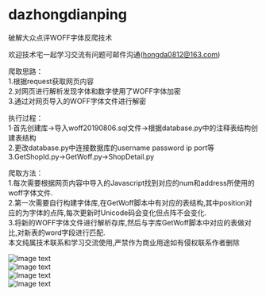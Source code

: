 # dazhongdianping
破解大众点评WOFF字体反爬技术   

欢迎技术宅一起学习交流有问题可邮件沟通(hongda0812@163.com)   



爬取思路：  
1.根据request获取网页内容  
2.对网页进行解析发现字体和数字使用了WOFF字体加密   
3.通过对网页导入的WOFF字体文件进行解密    


执行过程：   
1·首先创建库->导入woff20190806.sql文件->根据database.py中的注释表结构创建表结构     
2.更改database.py中连接数据库的username password ip port等   
3.GetShopId.py->GetWoff.py->ShopDetail.py

爬取方法：    
1.每次需要根据网页内容中导入的Javascript找到对应的num和address所使用的woff字体文件.   
2.第一次需要自行构建字体库,在GetWoff脚本中有对应的表结构,其中position对应的为字体的点阵,每次更新时Unicode码会变化但点阵不会变化.   
3.将新的WOFF字体文件进行解析存库,然后与字库GetWoff脚本中对应的表做对比,对新表的word字段进行匹配.    
本文纯属技术联系和学习交流使用,严禁作为商业用途如有侵权联系作者删除  

![Image text](https://github.com/wuhongda/dazhongdianping/raw/master/数据截图/店铺信息截图.png)  
![Image text](https://github.com/wuhongda/dazhongdianping/raw/master/数据截图/店铺URL截图.png)  
![Image text](https://github.com/wuhongda/dazhongdianping/raw/master/数据截图/程序执行.png)  
![Image text](https://github.com/wuhongda/dazhongdianping/raw/master/数据截图/最终结果截图.png)   


